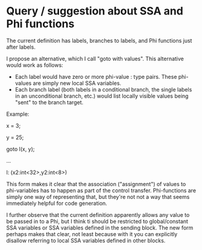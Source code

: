 # Query / suggestion about SSA and Phi functions

The current definition has labels, branches to labels, and Phi functions just after labels.

I propose an alternative, which I call "goto with values".  This alternative would work as follows:

* Each label would have zero or more phi-value : type pairs.  These phi-values are simply new local SSA variables.
* Each branch label (both labels in a conditional branch, the single labels in an unconditional branch, etc.) would list locally visible values being "sent" to the branch target.

Example:

x = 3;

y = 25;

goto l(x, y);

...

l: (x2:int&lt;32&gt;,y2:int&lt;8&gt;)

This form makes it clear that the association ("assignment") of values to phi-variables has to happen as part of the control transfer.  Phi-functions are simply one way of representing that, but they're not not a way that seems immediately helpful for code generation.

I further observe that the current definition apparently allows any value to be passed in to a Phi, but I think ti should be restricted to global/constant SSA variables or SSA variables defined in the sending block.  The new form perhaps makes that clear, not least because with it you can explicitly disallow referring to local SSA variables defined in other blocks.